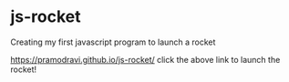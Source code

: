# js-rocket
Creating my first javascript program to launch a rocket

https://pramodravi.github.io/js-rocket/
click the above link to launch the rocket!
